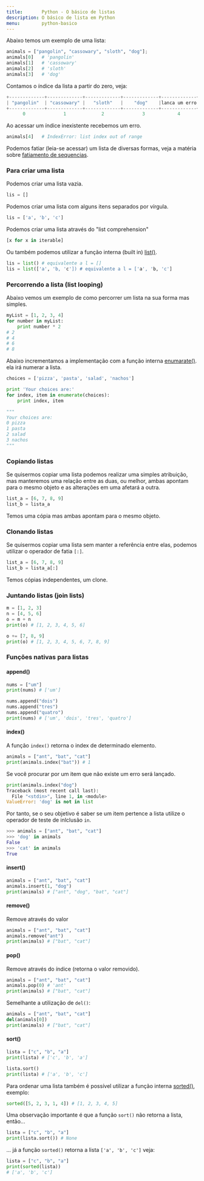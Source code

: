 ```yaml
---
title:       Python - O básico de listas
description: O básico de lista em Python
menu:        python-basico
---
```


Abaixo temos um exemplo de uma lista:

```python
animals = ["pangolin", "cassowary", "sloth", "dog"];
animals[0]   # 'pangolin'
animals[1]   # 'cassowary'
animals[2]   # 'sloth'
animals[3]   # 'dog'
```

Contamos o índice da lista a partir do zero, veja:

```python
+-------------+-------------+-------------+-------------+-------------+
| "pangolin"  | "cassowary" |   "sloth"   |    "dog"    |lanca um erro|
+-------------+-------------+-------------+-------------+-------------+
      0              1             2              3            4
```

Ao acessar um índice inexistente recebemos um erro.

```python
animals[4]   # IndexError: list index out of range
```

Podemos fatiar (leia-se acessar) um lista de diversas formas, veja a matéria sobre
[fatiamento de sequencias](../sequencias-fatiamento/ "Python - Sequencias").


### Para criar uma lista

Podemos criar uma lista vazia.

```python
lis = []
```

Podemos criar uma lista com alguns itens separados por vírgula.

```python
lis = ['a', 'b', 'c']
```

Podemos criar uma lista através do "list comprehension"

```python
[x for x in iterable]
```

Ou também podemos utilizar a função interna (built in) [list()](/python/built-in/list/).

```python
lis = list() # equivalente a l = []
lis = list(['a', 'b, 'c']) # equivalente a l = ['a', 'b, 'c']
```



### Percorrendo a lista (list looping)

Abaixo vemos um exemplo de como percorrer um lista na sua forma mas simples.

```python
myList = [1, 2, 3, 4]
for number in myList:
    print number * 2
# 2
# 4
# 6
# 8
```

Abaixo incrementamos a implementação com a função interna [enumarate()](/python/built-in/enumerate).
ela irá numerar a lista.

```python
choices = ['pizza', 'pasta', 'salad', 'nachos']

print 'Your choices are:'
for index, item in enumerate(choices):
    print index, item

"""
Your choices are:
0 pizza
1 pasta
2 salad
3 nachos
"""
```

### Copiando listas

Se quisermos copiar uma lista podemos realizar uma simples atribuição, mas manteremos uma relação entre as duas, ou 
melhor, ambas apontam para o mesmo objeto e as alterações em uma afetará a outra.

```python
list_a = [6, 7, 8, 9]
list_b = lista_a
```

Temos uma cópia mas ambas apontam para o mesmo objeto.



### Clonando listas

Se quisermos copiar uma lista sem manter a referência entre elas, podemos utilizar o operador de fatia `[:]`.

```python
list_a = [6, 7, 8, 9]
list_b = lista_a[:]
```

Temos cópias independentes, um clone.



### Juntando listas (join lists)

```python
m = [1, 2, 3]
n = [4, 5, 6]
o = m + n
print(o) # [1, 2, 3, 4, 5, 6]

o += [7, 8, 9]
print(o) # [1, 2, 3, 4, 5, 6, 7, 8, 9]
```



### Funções nativas para listas


#### append()

```python
nums = ["um"]
print(nums) # ['um']

nums.append("dois")
nums.append("tres")
nums.append("quatro")
print(nums) # ['um', 'dois', 'tres', 'quatro']
```


#### index()

A função `index()` retorna o index de determinado elemento.

```python
animals = ["ant", "bat", "cat"]
print(animals.index("bat")) # 1
```

Se você procurar por um item que não existe um erro será lançado.

```python
print(animals.index("dog")
Traceback (most recent call last):
  File "<stdin>", line 1, in <module>
ValueError: 'dog' is not in list
```

Por tanto, se o seu objetivo é saber se um item pertence a lista utilize o operador de teste de inlclusão `in`.

```python
>>> animals = ["ant", "bat", "cat"]
>>> 'dog' in animals
False
>>> 'cat' in animals
True
```



#### insert()

```python
animals = ["ant", "bat", "cat"]
animals.insert(1, "dog")
print(animals) # ["ant", "dog", "bat", "cat"]
```


#### remove()

Remove através do valor

```python
animals = ["ant", "bat", "cat"]
animals.remove("ant")
print(animals) # ["bat", "cat"]
```

#### pop()

Remove através do índice (retorna o valor removido).

```python
animals = ["ant", "bat", "cat"]
animals.pop(0) # 'ant'
print(animals) # ["bat", "cat"]
```

Semelhante a utilização de `del()`:

```python
animals = ["ant", "bat", "cat"]
del(animals[0])
print(animals) # ["bat", "cat"]
```


#### sort()

```python
lista = ["c", "b", "a"]
print(lista) # ['c', 'b', 'a']

lista.sort()
print(lista) # ['a', 'b', 'c']
```

Para ordenar uma lista também é possível utilizar a função interna
[sorted()](https://docs.python.org/3.4/library/functions.html#sorted "link-externo"), exemplo:

```python
sorted([5, 2, 3, 1, 4]) # [1, 2, 3, 4, 5]
```

Uma observação importante é que a função `sort()` não retorna a lista, então...

```python
lista = ["c", "b", "a"]
print(lista.sort()) # None
```

... já a função `sorted()` retorna a lista `['a', 'b', 'c']` veja:

```python
lista = ["c", "b", "a"]
print(sorted(lista))
# ['a', 'b', 'c']
```

